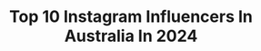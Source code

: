 ---
title: Top 10 Instagram Influencers In Australia In 2024
description: >-
  Find top Instagram influencers in Australia in 2024. Most popular hashtags: #australia #sydney #melbourne.
platform: Instagram
hits: 9643
text_top: Discover the best Instagram influencers on inBeat.
text_bottom: Our platform holds 9643 Instagram influencers like this in Australia for you to work with.
profiles:
  - username: "timschaecker"
    fullname: >-
      T I M   S C H A E C K E R 🌴
    bio: >-
      RUNAWAY out NOW 🎧 🎥 1/5 @elevatorboys ™️ co-founder @kabuartist 📩 tim@kabu-artist.com
    location: "Australia"
    followers: 685261
    engagement: 566
    commentsToLikes: 0.005335
    id: ck15tf8qyhsh40i192mard815
    verified: false
    hashtags: "#lacosteeyewear, #lacostecelebrates90, #armanibeautyberlinale73, #makeup"
  - username: "nandu_ramisetty"
    fullname: >-
      Ramisetty Ranga Rohitha
    bio: >-
      🇮🇳INDIA 🇦🇺Australia 💌COLLABS : nanduramisettycollabs@gmail.com💌 YOUTUBE : Nandu Ramisetty ( 550k+ subscribers ) ⬇️
    location: "Australia"
    followers: 559791
    engagement: 2875
    commentsToLikes: 0.002271
    id: ckaovbj1e3uxc0i783zom4kn5
    verified: false
    hashtags: "#howdoyoupulpit, #visitaustralia, #australia, #visitaustralia2023"
  - username: "through.the.llyns"
    fullname: >-
      Chas | Travel | Creator Tips
    bio: >-
      ✈️Helping creators grow and monetize 🐶Pet page @through.the.lleaves ⬇️Book Club Retreat Sign Up 🧚🏼‍♂️🍂✨
    location: "Australia"
    followers: 203772
    engagement: 495
    commentsToLikes: 0.063174
    id: ck136vwmf8i7j0i19udocffwh
    verified: false
    hashtags: "#contentcreationtips, #creatortips, #contentcreators, #funnytravel"
  - username: "marys_kouzina"
    fullname: >-
      Mary’s Kouzina
    bio: >-
      Preserving traditional Greek cooking & being creative with it. 🌀 🍋 🌺 🐝 Teacher & Artist. Creating art for your kitchen. Visit the collection:
    location: "Australia"
    followers: 164084
    engagement: 460
    commentsToLikes: 0.030690
    id: ck8t4vzcm828a0j78n5pteebs
    verified: false
    hashtags: "#greekeaster, #simplerecipes, #fillo, #love"
  - username: "franmagiera"
    fullname: >-
      Fran Magiera | Travel & Lifestyle
    bio: >-
      ✨ aussie travel & lifestyle blogger ⚡️ sharing solo travel travel & hidden gems 📍 currently in: Sydney 🇦🇺 👇🏼 presets & blog
    location: "Australia"
    followers: 11447
    engagement: 470
    commentsToLikes: 0.179572
    id: ck5hsq2i4x01e0i11zn9uqpjl
    verified: false
    hashtags: "#sydneyaustralia, #sydney, #bangkok, #thailandtrip"
  - username: "ismail_sefrioui"
    fullname: >-
      Ismail Sefrioui
    bio: >-
      ‏ SPORTS & FOOTBALL VLOGGER🎥 ‏FOOTBALL CONTENT CREATOR 🎮 🎞 700K FACEBOOK 📸 400K YouTube
    location: "Australia"
    followers: 415973
    engagement: 878
    commentsToLikes: 0.008360
    id: ckap3o97g3u6t0i78wfwyqf9f
    verified: false
    hashtags: "#ligue1ubereats, #dimamaghrib, #thefreestyle, #samsung"
  - username: "chloezuel"
    fullname: >-
      CHLOÉ ZUEL
    bio: >-
      • Previously:Eliza Hamilton • Rep:@suebarnettandassociates • Ambassador @thenessnyc (CHLOE15) 📍Gadigal land (Syd)
    location: "Australia"
    followers: 17438
    engagement: 773
    commentsToLikes: 0.019296
    id: ckaor8ivhm6k60i78vjvo81zq
    verified: false
    hashtags: "#pregnancy, #babymoon, #orchestra, #pregnant"
  - username: "holyshitthatsgood"
    fullname: >-
      Talia Komaike
    bio: >-
      Adventurer/creator/snowboarder/ramen addict/Leo/photographer/@insta360 ↟ 📍Australia, Gold Coast Talia.komaike@hotmail.com
    location: "Australia"
    followers: 83864
    engagement: 1624
    commentsToLikes: 0.019586
    id: ck5hffttmx9sj0i11ct2kkyzd
    verified: false
    hashtags: "#snowboard, #insta360, #canada, #explorebc"
  - username: "eatswithkayli"
    fullname: >-
      Melbourne Food & Travel | Eats with Kayli
    bio: >-
      📍Based in Melbourne 🇦🇺 💌 eatswithkayli@gmail.com 💘Tiktok: eatswithkayli ✖️Reposting my content without permission will be reported
    location: "Australia"
    followers: 123227
    engagement: 653
    commentsToLikes: 0.050043
    id: ck14joyuslglv0i19r3j5haud
    verified: false
    hashtags: "#asmr, #japanesedessert, #parisfood, #koreatrip"
  - username: "rachelleruth_"
    fullname: >-
      Rachelle Ruth
    bio: >-
      Team @klekt 👟🇵🇭 Tiktok: @rachelleruth_ (1M+)
    location: "Australia"
    followers: 318394
    engagement: 993
    commentsToLikes: 0.014677
    id: ck5chkzd0qyz50i11kg1bn72h
    verified: false
    hashtags: "#loveguessph, #missygirl, #missygirls"
cities:
  - name: Sydney
    link: /instagram/australia/sydney
  - name: Brisbane
    link: /instagram/australia/brisbane
  - name: Melbourne
    link: /instagram/australia/melbourne
---